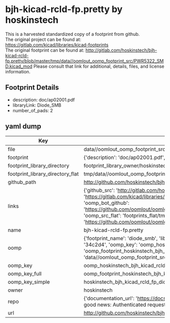 # bjh-kicad-rcld-fp.pretty by hoskinstech  
This is a harvested standardized copy of a footprint from github.  
The original project can be found at:  
https://gitlab.com/kicad/libraries/kicad-footprints  
The original footprint can be found at:
http://gitlab.com/hoskinstech/bjh-kicad-rcld-fp.pretty/blob/master/tmp/data//oomlout_oomp_footprint_src/PWR5322_SMD.kicad_mod
Please consult that link for additional, details, files, and license information.  
## Footprint Details
* description: doc/ap02001.pdf  
* libraryLink: Diode_SMB  
* number_of_pads: 2  
## yaml dump  
| Key | Value |  
| --- | --- |  
| file | data//oomlout_oomp_footprint_src/bjh-kicad-rcld-fp.pretty/Diode_SMB.kicad_mod |  
| footprint | {'description': 'doc/ap02001.pdf', 'libraryLink': 'Diode_SMB', 'number_of_pads': 2} |  
| footprint_library_directory | footprint_library_owner/hoskinstech_bjh-kicad-rcld-fp.pretty |  
| footprint_library_directory_flat | tmp/data//oomlout_oomp_footprint_src/footprints_flat/hoskinstech_bjh_kicad_rcld_fp_diode_smb/working |  
| github_path | http://github.com/hoskinstech/bjh-kicad-rcld-fp.pretty/blob/master/tmp/data//oomlout_oomp_footprint_src/Diode_SMB.kicad_mod |  
| links | {'github_src': 'http://gitlab.com/hoskinstech/bjh-kicad-rcld-fp.pretty/blob/master/tmp/data//oomlout_oomp_footprint_src/PWR5322_SMD.kicad_mod', 'github_src_repo': 'https://gitlab.com/kicad/libraries/kicad-footprints', 'oomp_bot': 'tmp/data//oomlout_oomp_footprint_src/footprints/hoskinstech_bjh_kicad_rcld_fp_diode_smb/working', 'oomp_bot_github': 'https://github.com/oomlout/oomlout_oomp_footprint_bot/tree/main/tmp/data//oomlout_oomp_footprint_src/footprints/hoskinstech_bjh_kicad_rcld_fp_diode_smb/working', 'oomp_src_flat': 'footprints_flat/tmp/data//oomlout_oomp_footprint_src/footprints_flat/hoskinstech_bjh_kicad_rcld_fp_diode_smb/working', 'oomp_src_flat_github': 'https://github.com/oomlout/oomlout_oomp_footprint_src/tree/main/tmp/data//oomlout_oomp_footprint_src/footprints_flat/hoskinstech_bjh_kicad_rcld_fp_diode_smb/working'} |  
| name | bjh-kicad-rcld-fp.pretty |  
| oomp | {'footprint_name': 'diode_smb', 'library_name': 'bjh_kicad_rcld_fp', 'md5': '34c2d4e9f6c23023526fa62cee2eb497', 'md5_10': '34c2d4e9f6', 'md5_5': '34c2d', 'md5_6': '34c2d4', 'oomp_key': 'oomp_hoskinstech_bjh_kicad_rcld_fp_diode_smb', 'oomp_key_extra': 'oomp_footprint_hoskinstech_bjh_kicad_rcld_fp_diode_smb', 'oomp_key_full': 'oomp_footprint_hoskinstech_bjh_kicad_rcld_fp_diode_smb_34c2d4', 'oomp_key_simple': 'hoskinstech_bjh_kicad_rcld_fp_diode_smb', 'original_filename': 'data//oomlout_oomp_footprint_src/bjh-kicad-rcld-fp.pretty/Diode_SMB.kicad_mod', 'owner_name': 'hoskinstech'} |  
| oomp_key | oomp_hoskinstech_bjh_kicad_rcld_fp_diode_smb |  
| oomp_key_full | oomp_footprint_hoskinstech_bjh_kicad_rcld_fp_diode_smb |  
| oomp_key_simple | hoskinstech_bjh_kicad_rcld_fp_diode_smb |  
| owner | hoskinstech |  
| repo | {'documentation_url': 'https://docs.github.com/rest/overview/resources-in-the-rest-api#rate-limiting', 'message': "API rate limit exceeded for 84.66.142.224. (But here's the good news: Authenticated requests get a higher rate limit. Check out the documentation for more details.)"} |  
| url | http://github.com/hoskinstech/bjh-kicad-rcld-fp.pretty |  

